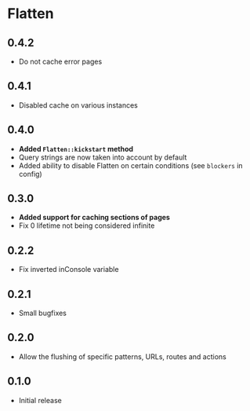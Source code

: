# Flatten

## 0.4.2

- Do not cache error pages

## 0.4.1

- Disabled cache on various instances

## 0.4.0

- **Added `Flatten::kickstart` method**
- Query strings are now taken into account by default
- Added ability to disable Flatten on certain conditions (see `blockers` in config)

## 0.3.0

- **Added support for caching sections of pages**
- Fix 0 lifetime not being considered infinite

## 0.2.2

- Fix inverted inConsole variable

## 0.2.1

- Small bugfixes

## 0.2.0

- Allow the flushing of specific patterns, URLs, routes and actions

## 0.1.0

- Initial release